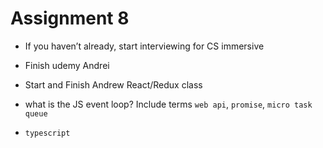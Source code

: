 # Assignment 8



- If you haven’t already, start interviewing for CS immersive
- Finish udemy Andrei
- Start and Finish Andrew React/Redux class

- what is the JS event loop? Include terms `web api`, `promise`, `micro task queue`
- `typescript`